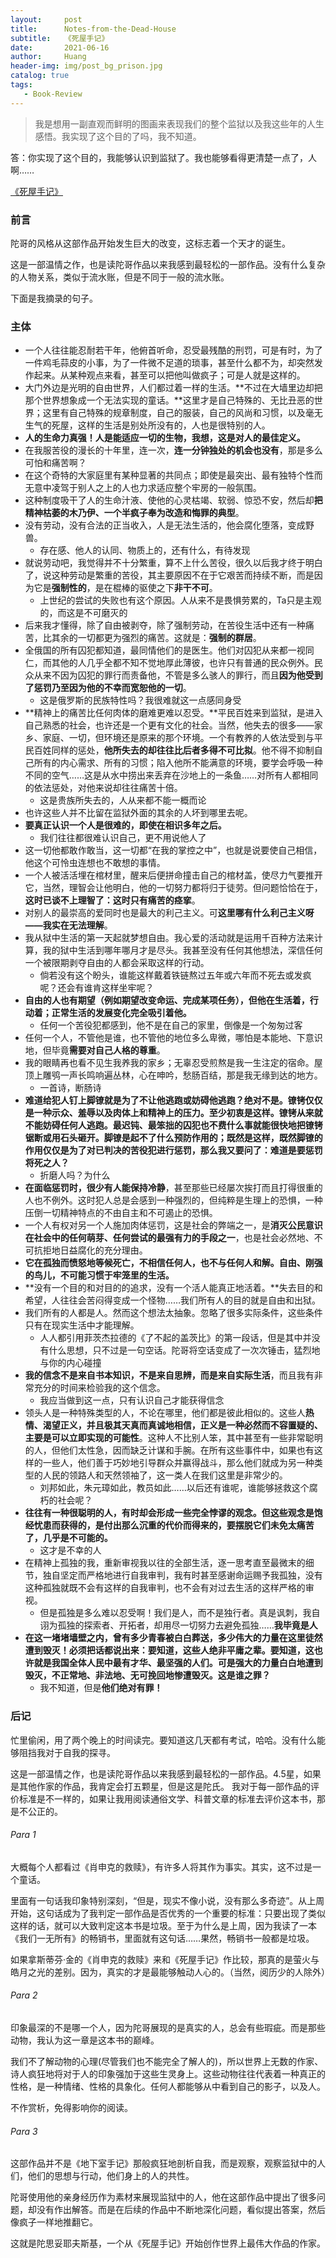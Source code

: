 ```yaml
---
layout:     post
title:      Notes-from-the-Dead-House
subtitle:   《死屋手记》
date:       2021-06-16
author:     Huang
header-img: img/post_bg_prison.jpg
catalog: true
tags:
   - Book-Review
---
```


> 我是想用一副直观而鲜明的图画来表现我们的整个监狱以及我这些年的人生感悟。我实现了这个目的了吗，我不知道。

答：你实现了这个目的，我能够认识到监狱了。我也能够看得更清楚一点了，人啊……

[《死屋手记》](https://book.douban.com/subject/25887915/)

### 前言

陀哥的风格从这部作品开始发生巨大的改变，这标志着一个天才的诞生。

这是一部温情之作，也是读陀哥作品以来我感到最轻松的一部作品。没有什么复杂的人物关系，类似于流水账，但是不同于一般的流水账。

下面是我摘录的句子。

### 主体

* 一个人往往能忍耐若干年，他俯首听命，忍受最残酷的刑罚，可是有时，为了一件鸡毛蒜皮的小事，为了一件微不足道的琐事，甚至什么都不为，却突然发作起来。从某种观点来看，甚至可以把他叫做疯子；可是人就是这样的。
* 大门外边是光明的自由世界，人们都过着一样的生活。**不过在大墙里边却把那个世界想象成一个无法实现的童话。**这里才是自己特殊的、无比丑恶的世界；这里有自己特殊的规章制度，自己的服装，自己的风尚和习惯，以及毫无生气的死屋，这样的生活是别处所没有的，人也是很特别的人。
* **人的生命力真强！人是能适应一切的生物，我想，这是对人的最佳定义。**
* 在我服苦役的漫长的十年里，连一次，**连一分钟独处的机会也没有**，那是多么可怕和痛苦啊？
* 在这个奇特的大家庭里有某种显著的共同点；即使是最突出、最有独特个性而无意中凌驾于别人之上的人也力求适应整个牢房的一般氛围。
* 这种制度吸干了人的生命汁液、使他的心灵枯竭、软弱、惊恐不安，然后却**把精神枯萎的木乃伊、一个半疯子奉为改造和悔罪的典型**。
* 没有劳动，没有合法的正当收入，人是无法生活的，他会腐化堕落，变成野兽。
  * 存在感、他人的认同、物质上的，还有什么，有待发现
* 就说劳动吧，我觉得并不十分繁重，算不上什么苦役，很久以后我才终于明白了，说这种劳动是繁重的苦役，其主要原因不在于它艰苦而持续不断，而是因为它是**强制性的**，是在棍棒的驱使之下**非干不可**。
  * 上世纪的尝试的失败也有这个原因。人从来不是畏惧劳累的，Ta只是主观的，而这是不可磨灭的
* 后来我才懂得，除了自由被剥夺，除了强制劳动，在苦役生活中还有一种痛苦，比其余的一切都更为强烈的痛苦。这就是：**强制的群居**。
* 全俄国的所有囚犯都知道，最同情他们的是医生。他们对囚犯从来都一视同仁，而其他的人几乎全都不知不觉地厚此薄彼，也许只有普通的民众例外。民众从来不因为囚犯的罪行而责备他，不管是多么骇人的罪行，而且**因为他受到了惩罚乃至因为他的不幸而宽恕他的一切**。
  * 这是俄罗斯的民族特性吗？我很难就这一点感同身受
* **精神上的痛苦比任何肉体的磨难更难以忍受。**平民百姓来到监狱，是进入自己熟悉的社会，也许还是一个更有文化的社会。当然，他失去的很多——家乡、家庭、一切，但环境还是原来的那个环境。一个有教养的人依法受到与平民百姓同样的惩处，**他所失去的却往往比后者多得不可比拟**。他不得不抑制自己所有的内心需求、所有的习惯；陷入他所不能满意的环境，要学会呼吸一种不同的空气……这是从水中捞出来丢弃在沙地上的一条鱼……对所有人都相同的依法惩处，对他来说却往往痛苦十倍。
  * 这是贵族所失去的，人从来都不能一概而论
* 也许这些人并不比留在监狱外面的其余的人坏到哪里去呢。
* **要真正认识一个人是很难的，即使在相识多年之后。**
  * 我们往往都很难认识自己，更不用说他人了
* 这一切他都敢作敢当，这一切都“在我的掌控之中”，也就是说要使自己相信，他这个可怜虫连想也不敢想的事情。
* 一个人被活活埋在棺材里，醒来后便拼命撞击自己的棺材盖，使尽力气要推开它，当然，理智会让他明白，他的一切努力都将归于徒劳。但问题恰恰在于，**这时已谈不上理智了：这时只有痛苦的痉挛**。
* 对别人的最崇高的爱同时也是最大的利己主义。可**这里哪有什么利己主义呀——我实在无法理解**。
* 我从狱中生活的第一天起就梦想自由。我心爱的活动就是运用千百种方法来计算，我的狱中生活到哪年哪月才是尽头。我甚至没有任何其他想法，深信任何一个被限期剥夺自由的人都会采取这样的行动。
  * 倘若没有这个盼头，谁能这样戴着铁链熬过五年或六年而不死去或发疯呢？还会有谁肯这样坐牢呢？
* **自由的人也有期望（例如期望改变命运、完成某项任务），但他在生活着，行动着；正常生活的发展变化完全吸引着他。**
  * 任何一个苦役犯都感到，他不是在自己的家里，倒像是一个匆匆过客
* 任何一个人，不管他是谁，也不管他的地位多么卑微，哪怕是本能地、下意识地，但毕竟**需要对自己人格的尊重**。
* 我的眼睛再也看不见生我养我的家乡；无辜忍受煎熬是我一生注定的宿命。屋顶上雕鸮一声长鸣响遍丛林，心在呻吟，愁肠百结，那是我无缘到达的地方。
  * 一首诗，断肠诗
* **难道给犯人钉上脚镣就是为了不让他逃跑或妨碍他逃跑？绝对不是。镣铐仅仅是一种示众、羞辱以及肉体上和精神上的压力。至少初衷是这样。镣铐从来就不能妨碍任何人逃跑。最迟钝、最笨拙的囚犯也不费什么事就能很快地把镣铐锯断或用石头砸开。脚镣是起不了什么预防作用的；既然是这样，既然脚镣的作用仅仅是为了对已判决的苦役犯进行惩罚，那么我又要问了：难道是要惩罚将死之人？**
  * 折磨人吗？为什么
* **在面临惩罚时，很少有人能保持冷静**，甚至那些已经屡次挨打而且打得很重的人也不例外。这时犯人总是会感到一种强烈的，但纯粹是生理上的恐惧，一种压倒一切精神特点的不由自主和不可遏止的恐惧。
* 一个人有权对另一个人施加肉体惩罚，这是社会的弊端之一，是**消灭公民意识在社会中的任何萌芽、任何尝试的最强有力的手段之一**，也是社会必然地、不可抗拒地日益腐化的充分理由。
* **它在孤独而愤怒地等候死亡，不相信任何人，也不与任何人和解。自由、刚强的鸟儿，不可能习惯于牢笼里的生活。**
* **没有一个目的和对目的的追求，没有一个活人能真正地活着。**失去目的和希望，人往往会苦闷得变成一个怪物……我们所有人的目的就是自由和出狱。
* 我们所有的人都是人。然而这个想法太抽象。忽略了很多实际条件，这些条件只有在现实生活中才能理解。
  * 人人都引用菲茨杰拉德的《了不起的盖茨比》的第一段话，但是其中并没有什么思想，只不过是一句空话。陀哥将空话变成了一次次锤击，猛烈地与你的内心碰撞
* **我的信念不是来自书本知识，不是来自思辨，而是来自实际生活**，而且我有非常充分的时间来检验我的这个信念。
  * 我应当做到这一点，只有认识自己才能获得信念
* 领头人是一种特殊类型的人，不论在哪里，他们都是彼此相似的。这些人**热情、渴望正义，并且极其天真而真诚地相信，正义是一种必然而不容置疑的、主要是可以立即实现的可能性**。这种人不比别人笨，其中甚至有一些非常聪明的人，但他们太性急，因而缺乏计谋和手腕。在所有这些事件中，如果也有这样的一些人，他们善于巧妙地引导群众并赢得战斗，那么他们就成为另一种类型的人民的领路人和天然领袖了，这一类人在我们这里是非常少的。
  * 刘邦如此，朱元璋如此，教员如此……以后还有谁呢，谁能够拯救这个腐朽的社会呢？
* **往往有一种很聪明的人，有时却会形成一些完全悖谬的观念。但这些观念是饱经忧患而获得的，是付出那么沉重的代价而得来的，要摆脱它们未免太痛苦了，几乎是不可能的。**
  * 这才是不幸的人
* 在精神上孤独的我，重新审视我以往的全部生活，逐一思考直至最微末的细节，独自坚定而严格地进行自我审判，我有时甚至感谢命运赐予我孤独，没有这种孤独就既不会有这样的自我审判，也不会有对过去生活的这样严格的审视。
  * 但是孤独是多么难以忍受啊！我们是人，而不是独行者。真是讽刺，我自诩为孤独的探索者、开拓者，却用尽一切努力去避免孤独……**我毕竟是人**
* **在这一堵堵墙壁之内，曾有多少青春被白白葬送，多少伟大的力量在这里徒然遭到毁灭！**必须把话都说出来：要知道，这些人绝非平庸之辈。要知道，这也许就是我国全体人民中最有才华、最坚强的人们。可是强大的力量白白地遭到毁灭，不正常地、非法地、无可挽回地惨遭毁灭。这是**谁之罪？**
  * 我不知道，但是**他们绝对有罪！**

### 后记

忙里偷闲，用了两个晚上的时间读完。要知道这几天都有考试，哈哈。没有什么能够阻挡我对于自我的探寻。

这是一部温情之作，也是读陀哥作品以来我感到最轻松的一部作品。4.5星，如果是其他作家的作品，我肯定会打五颗星，但是这是陀氏。 我对于每一部作品的评价标准是不一样的，如果让我用阅读通俗文学、科普文章的标准去评价这本书，那是不公正的。

###### Para 1

大概每个人都看过《肖申克的救赎》，有许多人将其作为事实。其实，这不过是一个童话。

里面有一句话我印象特别深刻，“但是，现实不像小说，没有那么多奇迹”。从上周开始，这句话成为了我判定一部作品是否优秀的一个重要的标准：只要出现了类似这样的话，就可以大致判定这本书是垃圾。至于为什么是上周，因为我读了一本《我们一无所有》的畅销书，里面就有这句话……果然，畅销书一般都是垃圾。

如果拿斯蒂芬·金的《肖申克的救赎》来和《死屋手记》作比较，那真的是萤火与皓月之光的差别。因为，真实的才是最能够触动人心的。（当然，阅历少的人除外）

###### Para 2

印象最深的不是哪一个人，因为陀哥展现的是真实的人，总会有些瑕疵。而是那些动物，我认为这一章是这本书的巅峰。

我们不了解动物的心理(尽管我们也不能完全了解人的)，所以世界上无数的作家、诗人疯狂地将对于人的印象强加于这些生灵身上。这些动物往往代表着一种真正的性格，是一种情绪、性格的具象化。任何人都能够从中看到自己的影子，以及人。

不作赏析，免得影响你的阅读。

###### Para 3

这部作品并不是《地下室手记》那般疯狂地剖析自我，而是观察，观察监狱中的人们，他们的思想与行动，他们身上的人的共性。

陀哥使用他的亲身经历作为素材来展现监狱中的人，他在这部作品中提出了很多问题，却没有作出解答。而是在后续的作品中不断地深化问题，看似提出答案，然后像疯子一样地推翻它。

这就是陀思妥耶夫斯基，一个从《死屋手记》开始创作世界上最伟大作品的作家。